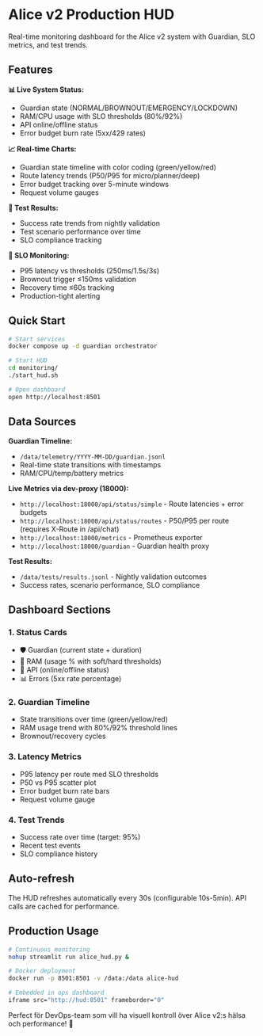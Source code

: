 # Alice v2 Production HUD

Real-time monitoring dashboard for the Alice v2 system with Guardian, SLO metrics, and test trends.

## Features

**📊 Live System Status:**

- Guardian state (NORMAL/BROWNOUT/EMERGENCY/LOCKDOWN)
- RAM/CPU usage with SLO thresholds (80%/92%)
- API online/offline status
- Error budget burn rate (5xx/429 rates)

**📈 Real-time Charts:**

- Guardian state timeline with color coding (green/yellow/red)
- Route latency trends (P50/P95 for micro/planner/deep)
- Error budget tracking over 5-minute windows
- Request volume gauges

**🧪 Test Results:**

- Success rate trends from nightly validation
- Test scenario performance over time
- SLO compliance tracking

**🎯 SLO Monitoring:**

- P95 latency vs thresholds (250ms/1.5s/3s)
- Brownout trigger ≤150ms validation
- Recovery time ≤60s tracking
- Production-tight alerting

## Quick Start

```bash
# Start services
docker compose up -d guardian orchestrator

# Start HUD
cd monitoring/
./start_hud.sh

# Open dashboard
open http://localhost:8501
```

## Data Sources

**Guardian Timeline:**

- `/data/telemetry/YYYY-MM-DD/guardian.jsonl`
- Real-time state transitions with timestamps
- RAM/CPU/temp/battery metrics

**Live Metrics via dev-proxy (18000):**

- `http://localhost:18000/api/status/simple` - Route latencies + error budgets
- `http://localhost:18000/api/status/routes` - P50/P95 per route (requires X-Route in /api/chat)
- `http://localhost:18000/metrics` - Prometheus exporter
- `http://localhost:18000/guardian` - Guardian health proxy

**Test Results:**

- `/data/tests/results.jsonl` - Nightly validation outcomes
- Success rates, scenario performance, SLO compliance

## Dashboard Sections

### 1. Status Cards

- 🛡️ Guardian (current state + duration)
- 💾 RAM (usage % with soft/hard thresholds)
- 🚀 API (online/offline status)
- 📊 Errors (5xx rate percentage)

### 2. Guardian Timeline

- State transitions over time (green/yellow/red)
- RAM usage trend with 80%/92% threshold lines
- Brownout/recovery cycles

### 3. Latency Metrics

- P95 latency per route med SLO thresholds
- P50 vs P95 scatter plot
- Error budget burn rate bars
- Request volume gauge

### 4. Test Trends

- Success rate over time (target: 95%)
- Recent test events
- SLO compliance history

## Auto-refresh

The HUD refreshes automatically every 30s (configurable 10s-5min).
API calls are cached for performance.

## Production Usage

```bash
# Continuous monitoring
nohup streamlit run alice_hud.py &

# Docker deployment
docker run -p 8501:8501 -v /data:/data alice-hud

# Embedded in ops dashboard
iframe src="http://hud:8501" frameborder="0"
```

Perfect för DevOps-team som vill ha visuell kontroll över Alice v2:s hälsa och performance! 🎯
